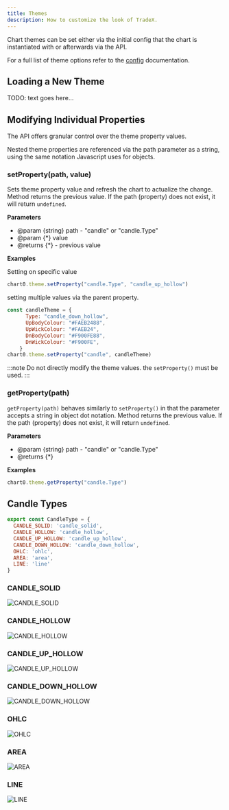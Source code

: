 ```yaml
---
title: Themes
description: How to customize the look of TradeX.
---
```



Chart themes can be set either via the initial config that the chart is instantiated with or afterwards via the API.

For a full list of theme options refer to the [config](configuration.md) documentation.

## Loading a New Theme

TODO: text goes here...

## Modifying Individual Properties

The API offers granular control over the theme property values.

Nested theme properties are referenced via the path parameter as a string, using the same notation Javascript uses for objects.

### setProperty(path, value)

Sets theme property value and refresh the chart to actualize the change. Method returns the previous value. If the path (property) does not exist, it will return ``undefined``.

**Parameters**

* @param {string} path - "candle" or "candle.Type"
* @param {*} value
* @returns {*} - previous value

**Examples**

Setting on specific value
```javascript
chart0.theme.setProperty("candle.Type", "candle_up_hollow")
```

setting multiple values via the parent property.
```javascript
const candleTheme = {
      Type: "candle_down_hollow",
      UpBodyColour: "#FAEB2488",
      UpWickColour: "#FAEB24",
      DnBodyColour: "#F900FE88",
      DnWickColour: "#F900FE",
    }
chart0.theme.setProperty("candle", candleTheme)
```

:::note
Do not directly modify the theme values. the ``setProperty()`` must be used.
:::

### getProperty(path)

``getProperty(path)`` behaves similarly to ``setProperty()`` in that the parameter accepts a string in object dot notation. Method returns the previous value. If the path (property) does not exist, it will return ``undefined``.

**Parameters**

* @param {string} path - "candle" or "candle.Type"
* @returns {*}

**Examples**
```javascript
chart0.theme.getProperty("candle.Type")
```

## Candle Types

```javascript
export const CandleType = {
  CANDLE_SOLID: 'candle_solid',
  CANDLE_HOLLOW: 'candle_hollow',
  CANDLE_UP_HOLLOW: 'candle_up_hollow',
  CANDLE_DOWN_HOLLOW: 'candle_down_hollow',
  OHLC: 'ohlc',
  AREA: 'area',
  LINE: 'line'
}
```

### CANDLE_SOLID
![CANDLE_SOLID](../../../assets/CANDLE_SOLID.png)
### CANDLE_HOLLOW
![CANDLE_HOLLOW](../../../assets/CANDLE_HOLLOW.png)
### CANDLE_UP_HOLLOW
![CANDLE_UP_HOLLOW](../../../assets/CANDLE_UP_HOLLOW.png)
### CANDLE_DOWN_HOLLOW
![CANDLE_DOWN_HOLLOW](../../../assets/CANDLE_DOWN_HOLLOW.png)
### OHLC
![OHLC](../../../assets/CANDLE_OHLC.png)
### AREA
![AREA](../../../assets/CANDLE_AREA.png)
### LINE
![LINE](../../../assets/CANDLE_LINE.png)
